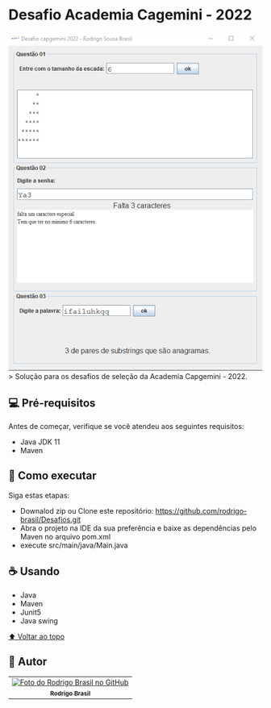 # Desafio Academia Cagemini - 2022
<div align="center">
<img  src="appView.png" alt="preview do projeto">
</div>
> Solução para os desafios de seleção da Academia Capgemini - 2022.

## 💻 Pré-requisitos

Antes de começar, verifique se você atendeu aos seguintes requisitos:

* Java JDK 11
* Maven

## 🚀 Como executar

Siga estas etapas:
* Downalod zip ou Clone este repositório: https://github.com/rodrigo-brasil/Desafios.git
* Abra o projeto na IDE da sua preferência e baixe as dependências pelo Maven no arquivo pom.xml
* execute src/main/java/Main.java

## ☕ Usando

* Java
* Maven
* Junit5
* Java swing


[⬆ Voltar ao topo](#Desafio-Academia-Cagemini---2022)<br>
## :metal: Autor<br>
<table>
  <tr>
    <td align="center">
      <a href="https://github.com/rodrigo-brasil">
        <img src="https://avatars.githubusercontent.com/u/66784288" width="100px;" alt="Foto do Rodrigo Brasil no GitHub"/><br>
        <sub>
          <b>Rodrigo Brasil</b>
        </sub>
      </a>
    </td>
  </tr>
</table>
